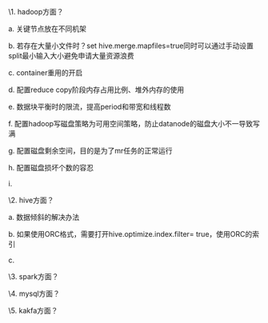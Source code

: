 \1. hadoop方面？

a. 关键节点放在不同机架

b. 若存在大量小文件时？set hive.merge.mapfiles=true同时可以通过手动设置split最小输入大小避免申请大量资源浪费

c. container重用的开启

d. 配置reduce copy阶段内存占用比例、堆外内存的使用

e. 数据块平衡时的限流，提高period和带宽和线程数

f. 配置hadoop写磁盘策略为可用空间策略，防止datanode的磁盘大小不一导致写满

g. 配置磁盘剩余空间，目的是为了mr任务的正常运行

h. 配置磁盘损坏个数的容忍

i. 

 

\2. hive方面？

a. 数据倾斜的解决办法

b. 如果使用ORC格式，需要打开hive.optimize.index.filter= true，使用ORC的索引

c. 

 

 

\3. spark方面？

 

 

\4. mysql方面？

 

 

\5. kakfa方面？

 

 